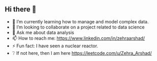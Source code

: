 ## Hi there 👋

- 🌱 I’m currently learning how to manage and model complex data.
- 👯 I’m looking to collaborate on a project related to data science
- 💬 Ask me about data analysis
- 📫 How to reach me: https://www.linkedin.com/in/zehraarshad/
- ⚡ Fun fact: I have seen a nuclear reactor. 
- :grey_question: If not here, then I am here https://leetcode.com/u/Zehra_Arshad/
